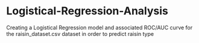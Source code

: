 # Logistical-Regression-Analysis
Creating a Logistical Regression model and associated ROC/AUC curve for the raisin_dataset.csv dataset in order to predict raisin type
